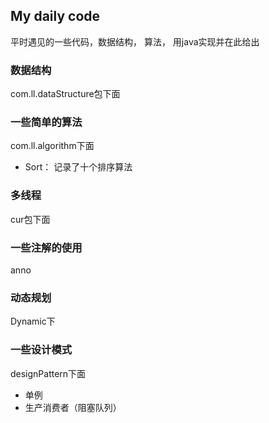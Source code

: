 ## My daily code

平时遇见的一些代码，数据结构， 算法， 用java实现并在此给出


### 数据结构
com.ll.dataStructure包下面


### 一些简单的算法
com.ll.algorithm下面

- Sort： 记录了十个排序算法



### 多线程
cur包下面


### 一些注解的使用
anno

### 动态规划
Dynamic下

### 一些设计模式
designPattern下面
- 单例
- 生产消费者（阻塞队列）